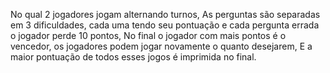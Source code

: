 No qual 2 jogadores jogam alternando turnos,
As perguntas são separadas em 3 dificuldades, cada uma tendo seu pontuação e cada pergunta errada o jogador perde 10 pontos,
No final o jogador com mais pontos é o vencedor, os jogadores podem jogar novamente o quanto desejarem, 
E a maior pontuação de todos esses jogos é imprimida no final.
